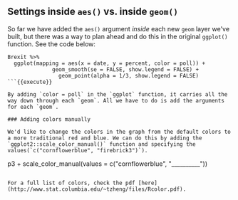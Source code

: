 ## Settings inside `aes()` vs. inside `geom()`

So far we have added the `aes()` argument *inside* each new `geom` layer we've built, but there was a way to plan ahead and do this in the original `ggplot()` function. See the code below:

```
Brexit %>% 
  ggplot(mapping = aes(x = date, y = percent, color = poll)) + 
              geom_smooth(se = FALSE, show.legend = FALSE) + 
                geom_point(alpha = 1/3, show.legend = FALSE)
```{{execute}}

By adding `color = poll` in the `ggplot` function, it carries all the way down through each `geom`. All we have to do is add the arguments for each `geom`. 

### Adding colors manually

We'd like to change the colors in the graph from the default colors to a more traditional red and blue. We can do this by adding the `ggplot2::scale_color_manual()` function and specifying the values(`c("cornflowerblue", "firebrick3")`).

```
p3 +  scale_color_manual(values = c("cornflowerblue", "__________"))
```{{copy}}

For a full list of colors, check the pdf [here](http://www.stat.columbia.edu/~tzheng/files/Rcolor.pdf).
